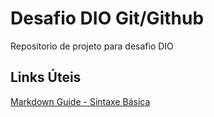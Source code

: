 # Desafio DIO Git/Github
Repositorio de projeto para desafio DIO

## Links Úteis
[Markdown Guide - Sintaxe Básica](https://www.markdownguide.org/basic-syntax/)
